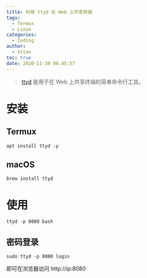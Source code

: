 ```yaml
---
title: 利用 ttyd 在 Web 上共享终端
tags:
  - Termux
  - Linux
categories:
  - Coding
author:
  - Vitan
toc: true
date: 2020-11-30 06:45:57
---
```


> [ttyd](https://github.com/tsl0922/ttyd) 是用于在 Web 上共享终端的简单命令行工具。

<!--more-->

# 安装
## Termux
```
apt install ttyd -y
```
## macOS

```
brew install ttyd
```

# 使用

```
ttyd -p 8080 bash
```
## 密码登录

```
sudo ttyd -p 8080 login
```

即可在浏览器访问 http://ip:8080